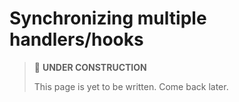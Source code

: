 # Synchronizing multiple handlers/hooks

> 🚧 **UNDER CONSTRUCTION**
>
> This page is yet to be written. Come back later.